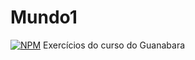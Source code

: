 # Mundo1

[![NPM](https://img.shields.io/npm/l/react)](https://github.com/brunolikma/Mundo1/blob/main/LICENSE)
Exercícios do curso do Guanabara
